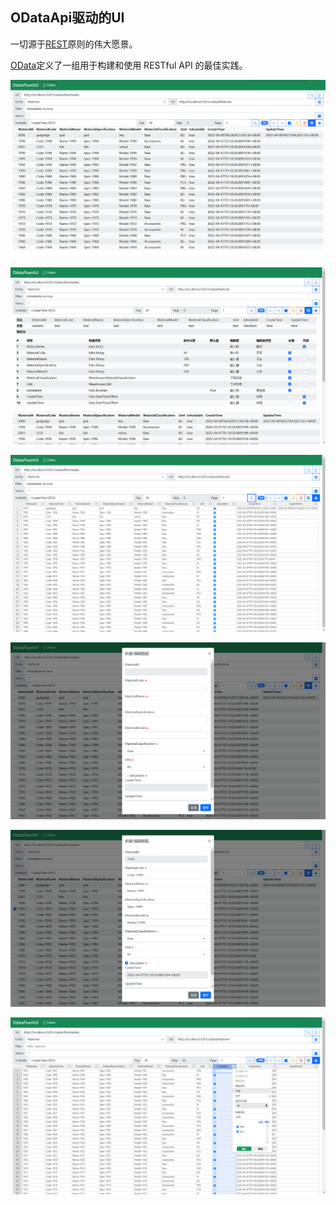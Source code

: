 ## ODataApi驱动的UI
一切源于[REST](https://www.ics.uci.edu/~fielding/pubs/dissertation/rest_arch_style.htm)原则的伟大愿景。

[OData](https://www.odata.org/)定义了一组用于构建和使用 RESTful API 的最佳实践。

![avatar](https://raw.githubusercontent.com/sunyang93/ODataFluentUI/master/%E6%8D%95%E8%8E%B7.PNG)

![avatar](https://raw.githubusercontent.com/sunyang93/ODataFluentUI/master/%E6%8D%95%E8%8E%B71.PNG)

![avatar](https://raw.githubusercontent.com/sunyang93/ODataFluentUI/master/%E6%8D%95%E8%8E%B72.PNG)

![avatar](https://raw.githubusercontent.com/sunyang93/ODataFluentUI/master/%E6%8D%95%E8%8E%B73.PNG)

![avatar](https://raw.githubusercontent.com/sunyang93/ODataFluentUI/master/%E6%8D%95%E8%8E%B74.PNG)

![avatar](https://raw.githubusercontent.com/sunyang93/ODataFluentUI/master/%E6%8D%95%E8%8E%B75.PNG)
